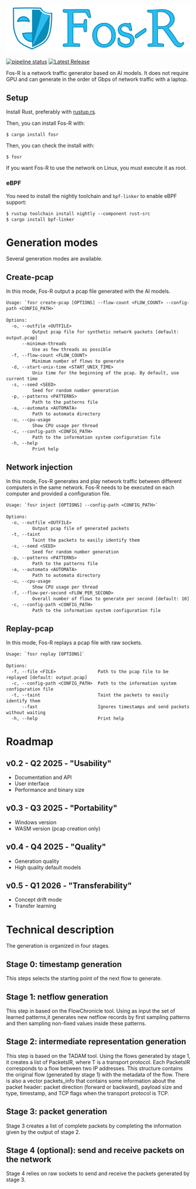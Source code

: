 ![](https://raw.githubusercontent.com/Fos-R/Fos-R/refs/heads/main/resources/logo.png)


[![pipeline status](https://gitlab.inria.fr/pirat-public/Fos-R/badges/main/pipeline.svg)](https://gitlab.inria.fr/pirat-public/Fos-R/-/commits/main) 
[![Latest Release](https://gitlab.inria.fr/pirat-public/Fos-R/-/badges/release.svg)](https://gitlab.inria.fr/pirat-public/Fos-R/-/releases)

Fos-R is a network traffic generator based on AI models. It does not require GPU and can generate in the order of Gbps of network traffic with a laptop.

## Setup

Install Rust, preferably with [rustup.rs](https://rustup.rs/).

Then, you can install Fos-R with:

    $ cargo install fosr

Then, you can check the install with:

    $ fosr

If you want Fos-R to use the network on Linux, you must execute it as root.

### eBPF

You need to install the nightly toolchain and `bpf-linker` to enable eBPF support:
```
$ rustup toolchain install nightly --component rust-src
$ cargo install bpf-linker
```

# Generation modes

Several generation modes are available.

## Create-pcap

In this mode, Fos-R output a pcap file generated with the AI models.

```
Usage: `fosr create-pcap [OPTIONS] --flow-count <FLOW_COUNT> --config-path <CONFIG_PATH>`

Options:
  -o, --outfile <OUTFILE>
          Output pcap file for synthetic network packets [default: output.pcap]
      --minimum-threads
          Use as few threads as possible
  -f, --flow-count <FLOW_COUNT>
          Minimum number of flows to generate
  -d, --start-unix-time <START_UNIX_TIME>
          Unix time for the beginning of the pcap. By default, use current time
  -s, --seed <SEED>
          Seed for random number generation
  -p, --patterns <PATTERNS>
          Path to the patterns file
  -a, --automata <AUTOMATA>
          Path to automata directory
  -u, --cpu-usage
          Show CPU usage per thread
  -c, --config-path <CONFIG_PATH>
          Path to the information system configuration file
  -h, --help
          Print help
```

## Network injection

In this mode, Fos-R generates and play network traffic between different computers in the same network.
Fos-R needs to be executed on each computer and provided a configuration file.

```
Usage: `fosr inject [OPTIONS] --config-path <CONFIG_PATH>`

Options:
  -o, --outfile <OUTFILE>
          Output pcap file of generated packets
  -t, --taint
          Taint the packets to easily identify them
  -s, --seed <SEED>
          Seed for random number generation
  -p, --patterns <PATTERNS>
          Path to the patterns file
  -a, --automata <AUTOMATA>
          Path to automata directory
  -u, --cpu-usage
          Show CPU usage per thread
  -f, --flow-per-second <FLOW_PER_SECOND>
          Overall number of flows to generate per second [default: 10]
  -c, --config-path <CONFIG_PATH>
          Path to the information system configuration file
```

## Replay-pcap

In this mode, Fos-R replays a pcap file with raw sockets.

```
Usage: `fosr replay [OPTIONS]`

Options:
  -f, --file <FILE>                Path to the pcap file to be replayed [default: output.pcap]
  -c, --config-path <CONFIG_PATH>  Path to the information system configuration file
  -t, --taint                      Taint the packets to easily identify them
      --fast                       Ignores timestamps and send packets without waiting
  -h, --help                       Print help
```

# Roadmap

## v0.2 - Q2 2025 - "Usability"

- Documentation and API
- User interface
- Performance and binary size

## v0.3 - Q3 2025 - "Portability"

- Windows version
- WASM version (pcap creation only)

## v0.4 - Q4 2025 - "Quality"

- Generation quality
- High quality default models

## v0.5 - Q1 2026 - "Transferability"

- Concept drift mode
- Transfer learning

# Technical description

The generation is organized in four stages.

## Stage 0: timestamp generation

This steps selects the starting point of the next flow to generate.

## Stage 1: netflow generation

This step in based on the FlowChronicle tool. Using as input the set of learned patterns,it generates new netflow records by first sampling patterns and then sampling non-fixed values inside these patterns.

## Stage 2: intermediate representation generation

This step is based on the TADAM tool. Using the flows generated by stage 1, it creates a list of PacketsIR<T>, where T is a transport protocol. Each PacketsIR<T> corresponds to a flow between two IP addresses. This structure contains the original flow (generated by stage 1) with the metadata of the flow. There is also a vector packets_info that contains some information about the packet header: packet direction (forward or backward), payload size and type, timestamp, and TCP flags when the transport protocol is TCP.

## Stage 3: packet generation

Stage 3 creates a list of complete packets by completing the information given by the output of stage 2.

## Stage 4 (optional): send and receive packets on the network

Stage 4 relies on raw sockets to send and receive the packets generated by stage 3.
